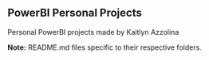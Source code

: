 ## **PowerBI Personal Projects**

Personal PowerBI projects made by Kaitlyn Azzolina

**Note:** README.md files specific to their respective folders.
